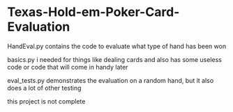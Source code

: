 # Texas-Hold-em-Poker-Card-Evaluation

HandEval.py contains the code to evaluate what type of hand has been won

basics.py i needed for things like dealing cards and also has some useless code or code that will come in handy later

eval_tests.py demonstrates the evaluation on a random hand, but it also does a lot of other testing

this project is not complete
